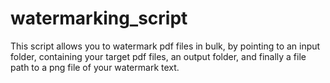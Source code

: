 # watermarking_script
This script allows you to watermark pdf files in bulk, by pointing to an input folder, containing your target pdf files, an output folder, and finally a file path to a png file of your watermark text.
